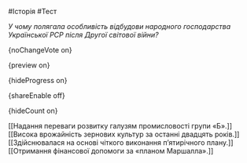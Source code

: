 #Історія #Тест

*У чому полягала особливість відбудови народного господарства Української РСР після Другої світової війни?*

{noChangeVote on}

{preview on}

{hideProgress on}

{shareEnable off}

{hideCount on}

[[Надання переваги розвитку галузям промисловості групи «Б».]]
[[Висока врожайність зернових культур за останні двадцять років.]]
[[Здійснювалася на основі чіткого виконання п’ятирічного плану.]]
[[Отримання фінансової допомоги за «планом Маршалла».]]

